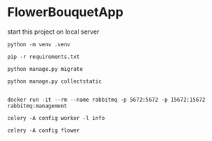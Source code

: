 # FlowerBouquetApp

start this project on local server

    python -m venv .venv

    pip -r requirements.txt

    python manage.py migrate

    python manage.py collectstatic


    docker run -it --rm --name rabbitmq -p 5672:5672 -p 15672:15672 rabbitmq:management

    celery -A config worker -l info

    celery -A config flower   